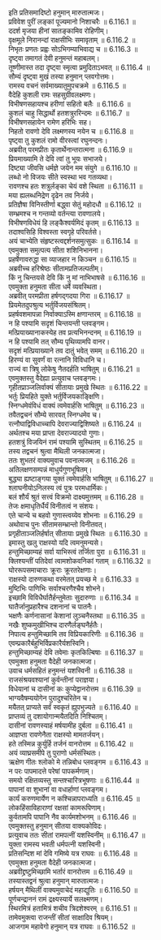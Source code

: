 

  
इति प्रतिसमादिष्टो हनुमान् मारुतात्मजः।  
प्रविवेश पुरीं लङ्कां पूज्यमानो निशाचरैः ॥ 6.116.1 ॥   
ददर्श मृजया हीनां सातङ्कामिव रोहिणीम्।  
वृक्षमूले निरानन्दां राक्षसीभिः समावृताम् ॥ 6.116.2 ॥   
निभृतः प्रणतः प्रह्वः सोऽभिगम्याभिवाद्य च ॥ 6.116.3 ॥   
दृष्ट्वा तमागतं देवी हनुमन्तं महाबलम्।  
तूष्णीमास्त तदा दृष्ट्वा स्मृत्वा प्रमुदिताऽभवत् ॥ 6.116.4 ॥   
सौम्यं दृष्ट्वा मुखं तस्या हनुमान् प्लवगोत्तमः।  
रामस्य वचनं सर्वमाख्यातुमुपचक्रमे ॥ 6.116.5 ॥   
वैदेहि कुशली रामः सहसुग्रीवलक्ष्मणः।  
विभीषणसहायश्च हरीणां सहितो बलैः ॥ 6.116.6 ॥   
कुशलं चाहु सिद्धार्थो हतशत्रुररिन्दमः ॥ 6.116.7 ॥   
विभीषणसहायेन रामेण हरिभिः सह।  
निहतो रावणो देवि लक्ष्मणस्य नयेन च ॥ 6.116.8 ॥   
पृष्ट्वा तु कुशलं रामो वीरस्त्वां रघुनन्दनः।  
अब्रवीत् परमप्रीतः कृतार्थेनान्तरात्मना ॥ 6.116.9 ॥   
प्रियमाख्यामि ते देवि त्वां तु भूयः सभाजये।  
दिष्ट्या जीवसि धर्मज्ञे जयेन मम संयुगे ॥ 6.116.10 ॥   
लब्धो नो विजयः सीते स्वस्था भव गतव्यथा।  
रावणश्च हतः शत्रुर्लङ्का चेयं वशे स्थिता ॥ 6.116.11 ॥   
मया ह्यलब्धनिद्रेण दृढेन तव निर्जये।  
प्रतिज्ञैषा विनिस्तीर्णा बद्ध्वा सेतुं महोदधौ ॥ 6.116.12 ॥   
सम्भ्रमश्च न गन्तव्यो वर्तन्त्या रावणालये।  
विभीषणविधेयं हि लङ्कैश्वर्यमिदं कृतम् ॥ 6.116.13 ॥   
तदाश्वसिहि विश्वस्ता स्वगृहे परिवर्तसे।  
अयं चाभ्येति संहृष्टस्त्वद्दर्शनसमुत्सुकः ॥ 6.116.14 ॥   
एवमुक्ता समुत्पत्य सीता शशिनिभानना।  
प्रहर्षेणावरुद्धा सा व्याजहार न किञ्चन ॥ 6.116.15 ॥   
अब्रवीच्च हरिश्रेष्ठः सीतामप्रतिजल्पतीम्।  
किं नु चिन्तयसे देवि किं नु मां नाभिभाषसे ॥ 6.116.16 ॥   
एवमुक्ता हनुमता सीता धर्मे व्यवस्थिता।  
अब्रवीत् परमप्रीता हर्षगद्गदया गिरा ॥ 6.116.17 ॥   
प्रियमेतदुपश्रुत्य भर्तुर्विजयसंश्रितम्।  
प्रहर्षवशमापन्ना निर्वाक्याऽस्मि क्षणान्तरम् ॥ 6.116.18 ॥   
न हि पश्यामि सदृशं चिन्तयन्ती प्लवङ्गम।  
मत्प्रियाख्यानाकस्येह तव प्रत्यभिनन्दनम् ॥ 6.116.19 ॥   
न हि पश्यामि तत् सौम्य पृथिव्यामपि वानर।  
सदृशं मत्प्रियाख्याने तव दातुं भवेत् समम् ॥ 6.116.20 ॥   
हिरण्यं वा सुवर्णं वा रत्नानि विविधानि च।  
राज्यं वा त्रिषु लोकेषु नैतदर्हति भाषितुम् ॥ 6.116.21 ॥   
एवमुक्तस्तु वैदेह्या प्रत्युवाच प्लवङ्गमः।  
गृहीतप्राञ्जलिर्वाक्यं सीतायाः प्रमुखे स्थितः ॥ 6.116.22 ॥   
भर्तुः प्रियहिते युक्ते भर्तुर्विजयकाङ्क्षिणि।  
स्निग्धमेवंविधं वाक्यं त्वमेवार्हसि भाषितुम् ॥ 6.116.23 ॥   
तवैतद्वचनं सौम्ये सारवत् स्निग्धमेव च।  
रत्नौघाद्विविधाच्चापि देवराज्याद्विशिष्यते ॥ 6.116.24 ॥   
अर्थतश्च मया प्राप्ता देवराज्यादयो गुणाः।  
हतशत्रुं विजयिनं रामं पश्यामि सुस्थितम् ॥ 6.116.25 ॥   
तस्य तद्वचनं श्रुत्वा मैथिली जनकात्मजा।  
ततः शुभतरं वाक्यमुवाच पवनात्मजम् ॥ 6.116.26 ॥   
अतिलक्षणसम्पन्नं माधुर्यगुणभूषितम्।  
बुद्ध्या ह्यष्टाङ्गया युक्तं त्वमेवार्हसि भाषितुम् ॥ 6.116.27 ॥   
श्लाघनीयोऽनिलस्य त्वं पुत्रः परमधार्मिकः।  
बलं शौर्यं श्रुतं सत्त्वं विक्रमो दाक्ष्यमुत्तमम् ॥ 6.116.28 ॥   
तेजः क्षमाधृतिर्धैर्यं विनीतत्वं न संशयः।  
एते चान्ये च बहवो गुणास्त्वय्येव शोभनाः ॥ 6.116.29 ॥   
अथोवाच पुनः सीतामसम्भ्रान्तो विनीतवत्।  
प्रगृहीताञ्जलिर्हर्षात् सीतायाः प्रमुखे स्थितः ॥ 6.116.30 ॥   
इमास्तु खलु राक्षस्यो यदि त्वमनुमन्यसे।  
हन्तुमिच्छाम्यहं सर्वा याभिस्त्वं तर्जिता पुरा ॥ 6.116.31 ॥   
क्लिश्यन्तीं पतिदेवां त्वामशोकवनिकां गताम् ॥ 6.116.32 ॥   
घोररूपसमाचाराः क्रूराः क्रूरतरेक्षणाः।  
राक्षस्यो दारुणकथा वरमेतत् प्रयच्छ मे ॥ 6.116.33 ॥   
मुष्टिभिः पाणिभिः सर्वाश्चरणैश्चैव शोभने।  
इच्छामि विविधैर्घातैर्हन्तुमेताः सुदारुणाः ॥ 6.116.34 ॥   
घातैर्जानुप्रहारैश्च दशनानां च पातनैः।  
भक्षणैः कर्णनासानां केशानां लुञ्चनैस्तथा ॥ 6.116.35 ॥   
नखैः शुष्कमुखीभिश्च दारणैर्लङ्घनैर्हतैः।  
निपात्य हन्तुमिच्छामि तव विप्रियकारिणीः ॥ 6.116.36 ॥   
एवम्प्रकारैर्बहुभिर्विप्रकारैर्यशस्विनि।  
हन्तुमिच्छाम्यहं देवि तवेमाः कृतकिल्बिषाः ॥ 6.116.37 ॥   
एवमुक्ता हनुमता वैदेही जनकात्मजा।  
उवाच धर्मसहितं हनुमन्तं यशस्विनी ॥ 6.116.38 ॥   
राजसंश्रयवश्यानां कुर्वन्तीनां पराज्ञया।  
विधेयानां च दासीनां कः कुप्येद्वानरोत्तम ॥ 6.116.39 ॥   
भाग्यवैषम्ययोगेन पुरादुश्चरितेन च।  
मयैतत् प्राप्यते सर्वं स्वकृतं ह्युपभुज्यते ॥ 6.116.40 ॥   
प्राप्तव्यं तु दशायोगान्मयैतदिति निश्चितम्।  
दासीनां रावणस्याहं मर्षयामीह दुर्बला ॥ 6.116.41 ॥   
आज्ञप्ता रावणेनैता राक्षस्यो मामतर्जयन्।  
हते तस्मिन्न कुर्युर्हि तर्जनं वानरोत्तम ॥ 6.116.42 ॥   
अयं व्याघ्रसमीपे तु पुराणो धर्मसंस्थितः।  
ऋक्षेण गीतः श्लोको मे तन्निबोध प्लवङ्गम ॥ 6.116.43 ॥   
न परः पापमादत्ते परेषां पापकर्मणाम्।  
समयो रक्षितव्यस्तु सन्तश्चारित्रभूषणाः ॥ 6.116.44 ॥   
पापानां वा शुभानां वा वधार्हाणां प्लवङ्गम।  
कार्यं करुणमार्येण न कश्चिन्नापराध्यति ॥ 6.116.45 ॥   
लोकहिंसाविहाराणां रक्षसां कामरूपिणाम्।  
कुर्वतामपि पापानि नैव कार्यमशोभनम् ॥ 6.116.46 ॥   
एवमुक्तस्तु हनुमान् सीतया वाक्यकोविदः।  
प्रत्युवाच ततः सीतां रामपत्नीं यशस्विनीम् ॥ 6.116.47 ॥   
युक्ता रामस्य भवती धर्मपत्नी यशस्विनी।  
प्रतिसन्दिश मां देवि गमिष्ये यत्र राघवः ॥ 6.116.48 ॥   
एवमुक्ता हनुमता वैदेही जनकात्मजा।  
अब्रवीद्द्रष्टुमिच्छामि भर्तारं वानरोत्तम ॥ 6.116.49 ॥   
तस्यास्तद्वनं श्रुत्वा हनुमान् मारुतात्मजः।  
हर्षयन् मैथिलीं वाक्यमुवाचेदं महाद्युतिः ॥ 6.116.50 ॥   
पूर्णचन्द्राननं रामं द्रक्ष्यस्यार्ये सलक्ष्मणम्।  
स्थिरमित्रं हतामित्रं शचीव त्रिदशेश्वरम् ॥ 6.116.51 ॥   
तामेवमुक्त्वा राजन्तीं सीतां साक्षादिव श्रियम्।  
आजगाम महावेगो हनुमान् यत्र राघवः ॥ 6.116.52 ॥   
